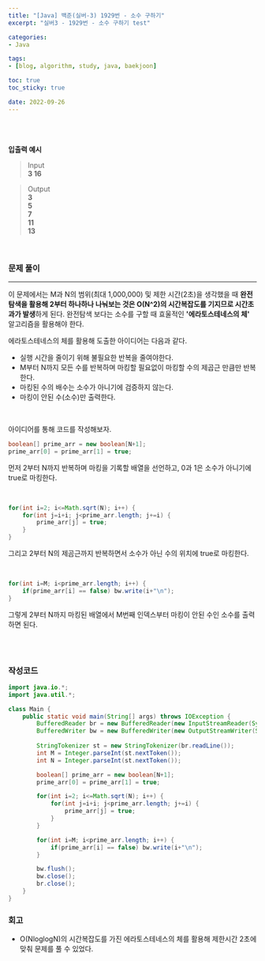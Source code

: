 ```yaml
--- 
title: "[Java] 백준(실버-3) 1929번 - 소수 구하기" 
excerpt: "실버3 - 1929번 - 소수 구하기 test" 

categories: 
- Java

tags: 
- [blog, algorithm, study, java, baekjoon]

toc: true
toc_sticky: true

date: 2022-09-26
--- 
```


<br>

<!-- <center><img src="/assets/images/baekjoon/1929.png"></center> -->

<br>

**입출력 예시**
> Input <br>
**3 16**

> Output <br>
**3** <br>
**5** <br>
**7** <br>
**11** <br>
**13** <br>

<br>


### 문제 풀이
---
이 문제에서는 M과 N의 범위(최대 1,000,000) 및 제한 시간(2초)을 생각했을 때 **완전탐색을 활용해 2부터 하나하나 나눠보는 것은 O(N^2)의 시간복잡도를 기지므로 시간초과가 발생**하게 된다. 완전탐색 보다는 소수를 구할 때 효울적인 **'에라토스테네스의 체'** 알고리즘을 활용해야 한다.

에라토스테네스의 체를 활용해 도출한 아이디어는 다음과 같다.
- 실행 시간을 줄이기 위해 불필요한 반복을 줄여야한다.
- M부터 N까지 모든 수를 반복하며 마킹할 필요없이 마킹할 수의 제곱근 만큼만 반복한다.
- 마킹된 수의 배수는 소수가 아니기에 검증하지 않는다. 
- 마킹이 안된 수(소수)만 출력한다.

<br>

아이디어를 통해 코드를 작성해보자.

```java
boolean[] prime_arr = new boolean[N+1];
prime_arr[0] = prime_arr[1] = true;
```
먼저 2부터 N까지 반복하며 마킹을 기록할 배열을 선언하고, 0과 1은 소수가 아니기에 true로 마킹한다.

<br>

```java
for(int i=2; i<=Math.sqrt(N); i++) {
    for(int j=i+i; j<prime_arr.length; j+=i) {
        prime_arr[j] = true;
    }
}
```
그리고 2부터 N의 제곰근까지 반복하면서 소수가 아닌 수의 위치에 true로 마킹한다.

<br>

```java
for(int i=M; i<prime_arr.length; i++) {
    if(prime_arr[i] == false) bw.write(i+"\n");
}
```
그렇게 2부터 N까지 마킹된 배열에서 M번째 인덱스부터 마킹이 안된 수인 소수를 출력하면 된다.

<br><br>

### 작성코드
```java
import java.io.*;
import java.util.*;

class Main {
    public static void main(String[] args) throws IOException {
        BufferedReader br = new BufferedReader(new InputStreamReader(System.in));
        BufferedWriter bw = new BufferedWriter(new OutputStreamWriter(System.out));
    
        StringTokenizer st = new StringTokenizer(br.readLine());
        int M = Integer.parseInt(st.nextToken());
        int N = Integer.parseInt(st.nextToken());

        boolean[] prime_arr = new boolean[N+1];
        prime_arr[0] = prime_arr[1] = true;

        for(int i=2; i<=Math.sqrt(N); i++) {
            for(int j=i+i; j<prime_arr.length; j+=i) {
                prime_arr[j] = true;
            }
        }

        for(int i=M; i<prime_arr.length; i++) {
            if(prime_arr[i] == false) bw.write(i+"\n");
        }

        bw.flush();
        bw.close();
        br.close();
    }
}
```

### 회고
- O(NloglogN)의 시간복잡도를 가진 에라토스테네스의 체를 활용해 제한시간 2초에 맞춰 문제를 풀 수 있었다.

